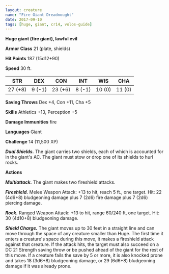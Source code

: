 ```yaml
---
layout: creature
name: "Fire Giant Dreadnought"
date: 2017-09-10
tags: [huge, giant, cr14, volos-guide]
---
```


**Huge giant (fire giant), lawful evil**

**Armor Class** 21 (plate, shields)

**Hit Points** 187 (15d12+90)

**Speed** 30 ft.

|   STR   |   DEX   |   CON   |   INT   |   WIS   |   CHA   |
|:-----:|:-----:|:-----:|:-----:|:-----:|:-----:|
| 27 (+8) | 9 (-1) | 23 (+6) | 8 (-1) | 10 (0) | 11 (0) |

**Saving Throws** Dex +4, Con +11, Cha +5

**Skills** Athletics +13, Perception +5

**Damage Immunities** fire

**Languages** Giant

**Challenge** 14 (11,500 XP)

***Dual Shields.*** The giant carries two shields, each of which is accounted for in the giant's AC. The giant must stow or drop one of its shields to hurl rocks.

**Actions**

***Multiattack.*** The giant makes two fireshield attacks.

***Fireshield.*** Melee Weapon Attack: +13 to hit, reach 5 ft., one target. Hit: 22 (4d6+8) bludgeoning damage plus 7 (2d6) fire damage plus 7 (2d6) piercing damage.

***Rock.*** Ranged Weapon Attack: +13 to hit, range 60/240 ft, one target. Hit: 30 (4d10+8) bludgeoning damage.

***Shield Charge.*** The giant moves up to 30 feet in a straight line and can move through the space of any creature smaller than Huge. The first time it enters a creature's space during this move, it makes a fireshield attack against that creature. If the attack hits, the target must also succeed on a DC 21 Strength saving throw or be pushed ahead of the giant for the rest of this move. If a creature fails the save by 5 or more, it is also knocked prone and takes 18 (3d6+8) bludgeoning damage, or 29 (6d6+8) bludgeoning damage if it was already prone.

